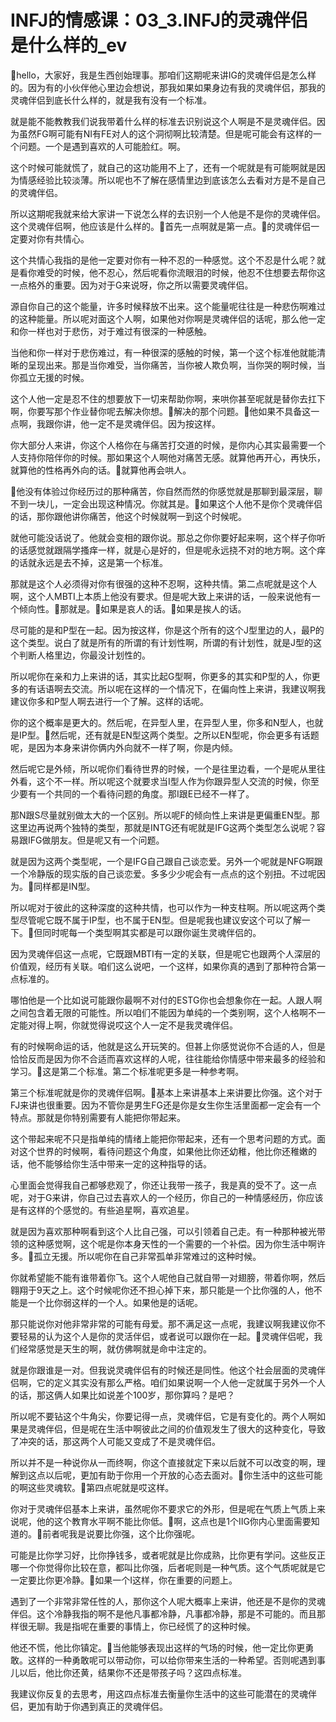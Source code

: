 # INFJ的情感课：03_3.INFJ的灵魂伴侣是什么样的_ev

🎼hello，大家好，我是生西创始理事。那咱们这期呢来讲IG的灵魂伴侣是怎么样的。因为有的小伙伴他心里边会想说，那我如果如果身边有我的灵魂伴侣，那我的灵魂伴侣到底长什么样的，就是我有没有一个标准。

就是能不能教教我们说我带着什么样的标准去识别说这个人啊是不是灵魂伴侣。因为虽然FG啊可能有NI有FE对人的这个洞彻啊比较清楚。但是呢可能会有这样的一个问题。一个是遇到喜欢的人可能脸红。啊。

这个时候可能就慌了，就自己的这功能用不上了，还有一个呢就是有可能啊就是因为情感经验比较淡薄。所以呢也不了解在感情里边到底该怎么去看对方是不是自己的灵魂伴侣。

所以这期呢我就来给大家讲一下说怎么样的去识别一个人他是不是你的灵魂伴侣。这个灵魂伴侣啊，他应该是什么样的。🎼首先一点啊就是第一点。🎼的灵魂伴侣一定要对你有共情心。

这个共情心我指的是他一定要对你有一种不忍的一种感觉。这个不忍是什么呢？就是看你难受的时候，他不忍心，然后呢看你流眼泪的时候，他忍不住想要去帮你这一点格外的重要。因为对于G来说呀，你之所以需要灵魂伴侣。

源自你自己的这个能量，许多时候释放不出来。这个能量呢往往是一种悲伤啊难过的这种能量。所以呢对面这个人啊，如果他对你啊是灵魂伴侣的话呢，那么他一定和你一样也对于悲伤，对于难过有很深的一种感触。

当他和你一样对于悲伤难过，有一种很深的感触的时候，第一个这个标准他就能清晰的呈现出来。那是当你难受，当你痛苦，当你被人欺负啊，当你哭的啊时候，当你孤立无援的时候。

这个人他一定是忍不住的想要放下一切来帮助你啊，来哄你甚至呢就是替你去扛下啊，你要写那个作业替你呢去解决你想。🎼解决的那个问题。🎼他如果不具备这一点啊，我跟你讲，他一定不是灵魂伴侣。因为按这样。

你大部分人来讲，你这个人格你在与痛苦打交道的时候，是你内心其实最需要一个人支持你陪伴你的时候。那如果这个人啊他对痛苦无感。就算他再开心，再快乐，就算他的性格再外向的话。🎼就算他再会哄人。

🎼他没有体验过你经历过的那种痛苦，你自然而然的你感觉就是那聊到最深层，聊不到一块儿，一定会出现这种情况。你就其是。🎼如果这个人他不是你个灵魂伴侣的话，那你跟他讲你痛苦，他这个时候就啊一到这个时候呢。

就他可能没话说了。他就会变相的跟你说。那总之你你要好起来啊，这个样子你听的话感觉就跟隔学搔痒一样，就是心是好的，但是呢永远挠不对的地方啊。这个痒的话就永远是去不掉，这是第一个标准。

那就是这个人必须得对你有很强的这种不忍啊，这种共情。第二点呢就是这个人啊，这个人MBTI上本质上他没有要求。但是呢大致上来讲的话，一般来说他有一个倾向性。🎼那就是。🎼如果是哀人的话。🎼如果是挨人的话。

尽可能的是和P型在一起。因为按这样，你是这个所有的这个J型里边的人，最P的这个类型。说白了就是所有的所谓的有计划性啊，所谓的有计划性，就是J型的这个判断人格里边，你最没计划性的。

所以呢你在亲和力上来讲的话，其实比起G型啊，你更多的其实和P型的人，你更多的有话语啊去交流。所以呢在这样的一个情况下，在偏向性上来讲，我建议啊我建议你多和P型人啊去进行一个了解。这样的话呢。

你的这个概率是更大的。然后呢，在异型人里，在异型人里，你多和N型人，也就是IP型。🎼然后呢，还有就是EN型这两个类型。之所以EN型呢，你会更多有话题呢，是因为本身来讲你俩内外向就不一样了啊，你是内倾。

然后呢它是外倾，所以呢你们看待世界的时候，一个是往里边看，一个是呢从里往外看，这个不一样。所以呢这个就要求当I型人作为你跟异型人交流的时候，你至少要有一个共同的一个看待问题的角度。那I跟E已经不一样了。

那N跟S尽量就别做太大的一个区别。所以呢F的倾向性上来讲是更偏重EN型。那这里边再说两个独特的类型，那就是INTG还有呢就是IFG这两个类型怎么说呢？容易跟IFG做朋友。但是呢又有一个问题。

就是因为这两个类型呢，一个是IFG自己跟自己谈恋爱。另外一个呢就是NFG啊跟一个冷静版的现实版的自己谈恋爱。多多少少呢会有一点点的这个别扭。不过呢因为。🎼同样都是IN型。

所以呢对于彼此的这种深度的这种共情，也可以作为一种支柱啊。所以呢这两个类型尽管呢它既不属于IP型，也不属于EN型。但是呢我也建议安这个可以了解一下。🎼但同时呢每一个类型啊其实都是可以跟你诞生灵魂伴侣的。

因为灵魂伴侣这一点呢，它既跟MBTI有一定的关联，但是呢它也跟两个人深层的价值观，经历有关联。咱们这么说吧，一个这样，如果你真的遇到了那种符合第一点标准的。

哪怕他是一个比如说可能跟你最啊不对付的ESTG你也会想象你在一起。人跟人啊之间包含着无限的可能性。所以咱们不能因为单纯的一个类别啊，这个人格啊不一定能对得上啊，你就觉得说哎这个人一定不是我灵魂伴侣。

有的时候啊命运的话，他就是这么开玩笑的。但甚上你感觉说你不合适的人，但是恰恰反而是因为你不合适而喜欢这样的人呢，往往能给你情感中带来最多的经验和学习。🎼这是第二个标准。第二个标准呢更多是一种参考啊。

第三个标准呢就是你的灵魂伴侣啊。🎼基本上来讲基本上来讲要比你强。这个对于FJ来讲也很重要。因为不管你是男生FG还是你是女生你生活里面都一定会有一个特点。那就是你特别需要有人能把你带起来。

这个带起来呢不只是指单纯的情绪上能把你带起来，还有一个思考问题的方式。面对这个世界的时候啊，看待问题这个角度，如果他比你还幼稚，他比你还稚嫩的话，他不能够给你生活中带来一定的这种指导的话。

心里面会觉得我自己都够悲观了，你还让我带一孩子，我是真的受不了。这一点呢，对于G来讲，你自己过去喜欢人的一个经历，你自己的一种情感经历，你应该是有这样的个感觉的。有些追星啊，喜欢追星。

就是因为喜欢那种啊看到这个人比自己强，可以引领着自己走。有一种那种被光带领的这种感觉啊，这个呢是你本身天性的一个需要的一个补偿。因为你生活中啊许多。🎼孤立无援。所以呢你在自己非常孤单非常难过的这种时候。

你就希望能不能有谁带着你飞。这个人呢他自己就自带一对翅膀，带着你啊，然后翱翔于9天之上。这个时候呢你还不担心掉下来，那只能是一个比你强的人，他不能是一个比你弱这样的一个人。如果他是的话呢。

那只能说你对他非常非常的可能有母爱。那不满足这一点呢，我建议啊我建议你不要轻易的认为这个人是你的灵活伴侣，或者说可以跟你在一起。🎼灵魂伴侣呢，我们经常感觉是天生的啊，就仿佛啊就是命中注定的。

就是你跟谁是一对。但我说灵魂伴侣有的时候还是同性。他这个社会层面的灵魂伴侣啊，它的定义其实没有那么严格。咱们如果说啊一个人他一定就属于另外一个人的话，那这俩人如果比如说差个100岁，那你算吗？是吧？

所以呢不要钻这个牛角尖，你要记得一点，灵魂伴侣，它是有变化的。两个人啊如果是灵魂伴侣，但是呢在生活中啊彼此之间的价值观发生了很大的这种变化，导致了冲突的话，那这两个人可能又变成了不是灵魂伴侣。

所以并不是一种说你从一而终啊，你这个直接就定下来以后就不可以改变的啊，理解到这点以后呢，更加有助于你用一个开放的心态去面对。🎼你生活中的这些可能的啊这些灵魂软。🎼第四点呢就是哎这样。

你对于灵魂伴侣基本上来讲，虽然呢你不要求它的外形，但是呢在气质上气质上来说呢，他的这个教育水平啊不能比你低。🎼啊，这点也是1个IIG你内心里面需要知道的。🎼前者呢我是说要比你强，这个比你强呢。

可能是比你学习好，比你挣钱多，或者呢就是比你成熟，比你更有学问。这些反正哪一个你觉得你比较在意，都叫比你强，后者呢则是一种气质。这个气质呢就是它一定要比你更冷静。🎼如果一个I这样，你在重要的问题上。

遇到了一个非常非常任性的人，那你这个人呢大概率上来讲，他还是不是你的灵魂伴侣。这个冷静我指的啊不是他凡事都冷静，凡事都冷静，那是不可能的。而且那样很无聊。我是指呢在重要的事情上，你已经慌了的这种时候。

他还不慌，他比你镇定。🎼当他能够表现出这样的气场的时候，他一定比你更勇敢。这样的一种勇敢呢可以带动你，可以给你带来生活的一种希望。否则呢遇到事儿以后，他比你还黄，结果你不还是带孩子吗？这四点标准。

我建议你反复的去思考，用这四点标准去衡量你生活中的这些可能潜在的灵魂伴侣，更加有助于你遇到真正的灵魂伴侣。

